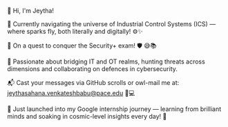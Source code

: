


👋 Hi, I'm Jeytha!


🔭 Currently navigating the universe of Industrial Control Systems (ICS) — where sparks fly, both literally and digitally! ⚙️✨

🌱 On a quest to conquer the Security+ exam! 🛡️ 😅📚

🌌 Passionate about bridging IT and OT realms, hunting threats across dimensions and collaborating on defences in cybersecurity.

📬 Cast your messages via GitHub scrolls or owl-mail me at: jeythasahana.venkateshbabu@pace.edu 🦉💻

🚀 Just launched into my Google internship journey — learning from brilliant minds and soaking in cosmic-level insights every day! 🌟
